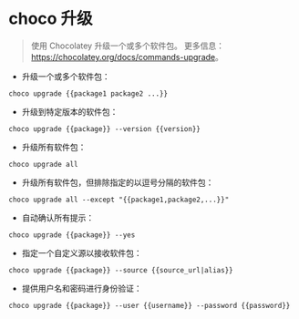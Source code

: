 # choco 升级

> 使用 Chocolatey 升级一个或多个软件包。
> 更多信息：<https://chocolatey.org/docs/commands-upgrade>。

- 升级一个或多个软件包：

`choco upgrade {{package1 package2 ...}}`

- 升级到特定版本的软件包：

`choco upgrade {{package}} --version {{version}}`

- 升级所有软件包：

`choco upgrade all`

- 升级所有软件包，但排除指定的以逗号分隔的软件包：

`choco upgrade all --except "{{package1,package2,...}}"`

- 自动确认所有提示：

`choco upgrade {{package}} --yes`

- 指定一个自定义源以接收软件包：

`choco upgrade {{package}} --source {{source_url|alias}}`

- 提供用户名和密码进行身份验证：

`choco upgrade {{package}} --user {{username}} --password {{password}}`